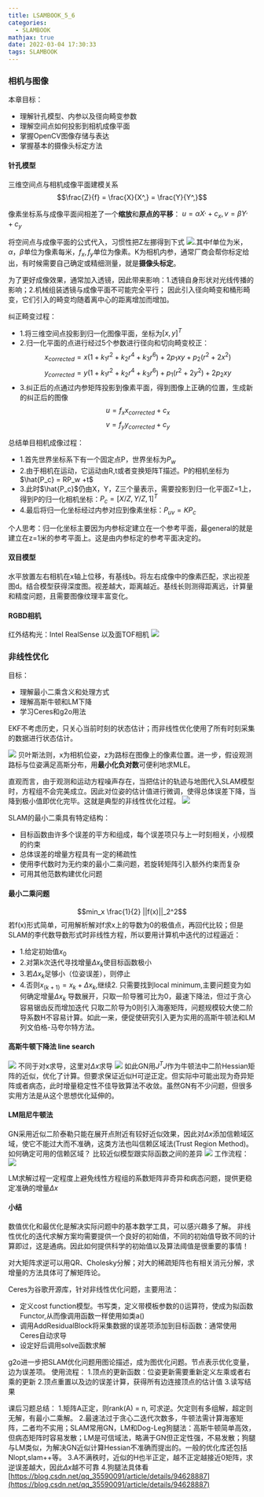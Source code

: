 ```yaml
---
title: LSAMBOOK_5_6
categories:
  - SLAMBOOK
mathjax: true
date: 2022-03-04 17:30:33
tags: SLAMBOOK
---
```


### 相机与图像
本章目标：
- 理解针孔模型、内参以及径向畸变参数
- 理解空间点如何投影到相机成像平面
- 掌握OpenCV图像存储与表达
- 掌握基本的摄像头标定方法

#### 针孔模型
三维空间点与相机成像平面建模关系
$$\frac{Z}{f} =  \frac{X}{X^,} = \frac{Y}{Y^,}$$

像素坐标系与成像平面间相差了一个**缩放**和**原点的平移**： $u = \alpha X^, + c_x, v=\beta Y^, + c_y$

将空间点与成像平面的公式代入，习惯性把Z左挪得到下式
![](images/03_04_1.png).其中f单位为米，$\alpha，\beta$单位为像素每米，$f_x,f_y$单位为像素。K为相机内参，通常厂商会帮你标定给出，有时候需要自己确定或精细测量，就是**摄像头标定**。

为了更好成像效果，通常加入透镜，因此带来影响：1.透镜自身形状对光线传播的影响；2.机械组装透镜与成像平面不可能完全平行； 因此引入径向畸变和桶形畸变，它们引入的畸变均随着离中心的距离增加而增加。

纠正畸变过程：
- 1.将三维空间点投影到归一化图像平面，坐标为$[x,y]^T$
- 2.归一化平面的点进行经过5个参数进行径向和切向畸变校正：
$$x_{corrected} = x(1+k_1r^2+k_2r^4+k_3r^6) +2p_1xy +p_2(r^2+2x^2) $$
$$y_{corrected} = y(1+k_1r^2 +k_2r^4+k_3r^6)+p_1(r^2+2y^2)+2p_2xy$$
- 3.纠正后的点通过内参矩阵投影到像素平面，得到图像上正确的位置，生成新的纠正后的图像
$$u=f_xx_{corrected}+c_x$$
$$v=f_yy_{corrected}+c_y$$

总结单目相机成像过程：
- 1.首先世界坐标系下有一个固定点P，世界坐标为$P_w$
- 2.由于相机在运动，它运动由R,t或者变换矩阵T描述。P的相机坐标为$\hat{P_c} = RP_w +t$
- 3.此时$\hat{P_c}$仍由X，Y，Z三个量表示，需要投影到归一化平面Z=1上，得到P的归一化相机坐标：$P_c=[X/Z,Y/Z,1]^T$
- 4.最后将归一化坐标经过内参对应到像素坐标：$P_{uv}=KP_c$


个人思考：归一化坐标主要因为内参标定建立在一个参考平面，最general的就是建立在z=1米的参考平面上。这是由内参标定的参考平面决定的。

#### 双目模型
水平放置左右相机在x轴上位移，有基线b。将左右成像中的像素匹配，求出视差图d。结合模型获得深度图。视差越大，距离越近。基线长则测得距离远，计算量和精度问题，且需要图像纹理丰富变化。

#### RGBD相机
红外结构光：Intel RealSense 以及面TOF相机
![](/images/03_16_1.png)


### 非线性优化

目标：
- 理解最小二乘含义和处理方式
- 理解高斯牛顿和LM下降
- 学习Ceres和g2o用法

EKF不考虑历史，只关心当前时刻的状态估计；而非线性优化使用了所有时刻采集的数据进行状态估计。

![](/images/3_17_1.png)
贝叶斯法则，x为相机位姿，z为路标在图像上的像素位置。进一步，假设观测路标与位姿满足高斯分布，用**最小化负对数**可便利地求MLE。

直观而言，由于观测和运动方程噪声存在，当把估计的轨迹与地图代入SLAM模型时，方程组不会完美成立。因此对位姿的估计值进行微调，使得总体误差下降，当降到极小值即优化完毕。这就是典型的非线性优化过程。
![](/images/3_17_2.png)

SLAM的最小二乘具有特定结构：
- 目标函数由许多个误差的平方和组成，每个误差项只与上一时刻相关，小规模的约束
- 总体误差的增量方程具有一定的稀疏性
- 使用李代数时为无约束的最小二乘问题，若旋转矩阵引入额外约束而复杂
- 可用其他范数构建优化问题

#### 最小二乘问题
$$min_x \frac{1}{2} ||f(x)||_2^2$$
若f(x)形式简单，可用解析解对f求x上的导数为0的极值点，再回代比较；但是SLAM的李代数导数形式时非线性方程，所以要用计算机中迭代的过程逼近：
- 1.给定初始值$x_0$
- 2.对第k次迭代寻找增量$\Delta x_k$使目标函数极小
- 3.若$\Delta x_k$足够小（位姿误差），则停止
- 4.否则$x_(k+1) = x_k + \Delta x_k$,继续2.
只需要找到local minimum,主要问题变为如何确定增量$\Delta x_k$
导数展开，只取一阶导雅可比为0，最速下降法，但过于贪心容易锯齿反而增加迭代
只取二阶导为0则引入海塞矩阵，问题规模较大使二阶导系数H不容易计算。如此一来，便促使研究引入更为实用的高斯牛顿法和LM列文伯格-马夸尔特方法。

#### 高斯牛顿下降法 line search
![](/images/3_18_1.png)
不同于对x求导，这里对$\Delta x$求导
![](/images/3_18_2.png)
如此GN用$J^TJ$作为牛顿法中二阶Hessian矩阵的近似，优化了计算。但要求保证近似H可逆正定。但实际中可能出现为奇异矩阵或者病态，此时增量稳定性不佳导致算法不收敛。虽然GN有不少问题，但很多实用方法是从这个思想优化延伸的。

#### LM阻尼牛顿法
GN采用近似二阶泰勒只能在展开点附近有较好近似效果，因此对$\Delta x$添加信赖域区域，使它不能过大而不准确，这类方法也叫信赖区域法(Trust Region Method)。
如何确定可用的信赖区域？ 比较近似模型跟实际函数之间的差异
![](/images/3_18_3.png)
工作流程：
![](/images/3_18_4.png)

LM求解过程一定程度上避免线性方程组的系数矩阵非奇异和病态问题，提供更稳定准确的增量$\Delta x$

#### 小结
数值优化和最优化是解决实际问题中的基本数学工具，可以感兴趣多了解。
非线性优化的迭代求解方案均需要提供一个良好的初始值，不同的初始值导致不同的计算即过，这是通病。因此如何提供科学的初始值以及算法阈值是很重要的事情！

对大矩阵求逆可以用QR、Cholesky分解；对大的稀疏矩阵也有相关消元分解，求增量的方法具体可了解矩阵论。

Ceres为谷歌开源库，针对非线性优化问题，主要用法：
- 定义cost function模型。书写类，定义带模板参数的()运算符，使成为拟函数Functor,从而像调用函数一样使用如类a<double>()
- 调用AddResidualBlock将采集数据的误差项添加到目标函数：通常使用Ceres自动求导
- 设定好后调用solve函数求解

g2o进一步把SLAM优化问题用图论描述，成为图优化问题。节点表示优化变量，边为误差项。
使用流程：
1.顶点的更新函数：位姿更新需要重新定义左乘或者右乘的更新
2.顶点重置以及边的误差计算，获得所有边连接顶点的估计值
3.读写结果

课后习题总结：
1.矩阵A正定，则rank(A) = n, 可求逆。欠定则有多组解，超定则无解，有最小二乘解。
2.最速法过于贪心二迭代次数多，牛顿法需计算海塞矩阵，二者均不实用；SLAM常用GN，LM和Dog-Leg狗腿法：高斯牛顿简单高效，但病态矩阵时容易发散；LM是可信域法，略满于GN但正定性强，不易发散；狗腿与LM类似，为解决GN近似计算Hessian不准确而提出的。一般的优化库还包括Nlopt,slam++等。
3.A不满秩时，近似的H也半正定，越不正定越接近0矩阵，求逆误差越大，因此$\Delta x$越不可靠
4.狗腿法具体看[https://blog.csdn.net/qq_35590091/article/details/94628887](https://blog.csdn.net/qq_35590091/article/details/94628887)

